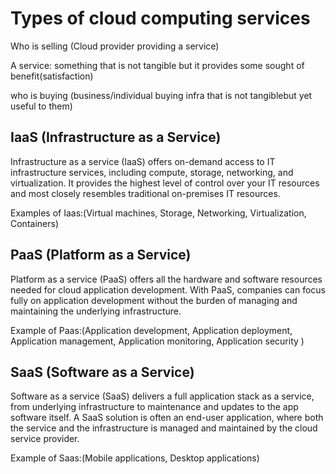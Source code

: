 # Types of cloud computing services

Who is selling  (Cloud provider providing a service)

A service: something that is not tangible but it provides some sought of benefit(satisfaction)

who is buying (business/individual buying infra that is not tangiblebut yet useful to them)

## IaaS (Infrastructure as a Service)

Infrastructure as a service (IaaS) offers on-demand access to IT infrastructure services, including compute, storage, networking, and virtualization.
It provides the highest level of control over your IT resources and most closely resembles traditional on-premises IT resources.

Examples of Iaas:(Virtual machines, Storage, Networking, Virtualization, Containers)

## PaaS (Platform as a Service)

Platform as a service (PaaS) offers all the hardware and software resources needed for cloud application development.
With PaaS, companies can focus fully on application development without the burden of managing and maintaining the underlying infrastructure.

Example of Paas:(Application development, Application deployment, Application management, Application monitoring, Application security )

## SaaS (Software as a Service)

Software as a service (SaaS) delivers a full application stack as a service,
from underlying infrastructure to maintenance and updates to the app software itself.
A SaaS solution is often an end-user application, where both the service and the infrastructure
is managed and maintained by the cloud service provider.

Example of Saas:(Mobile applications, Desktop applications)
